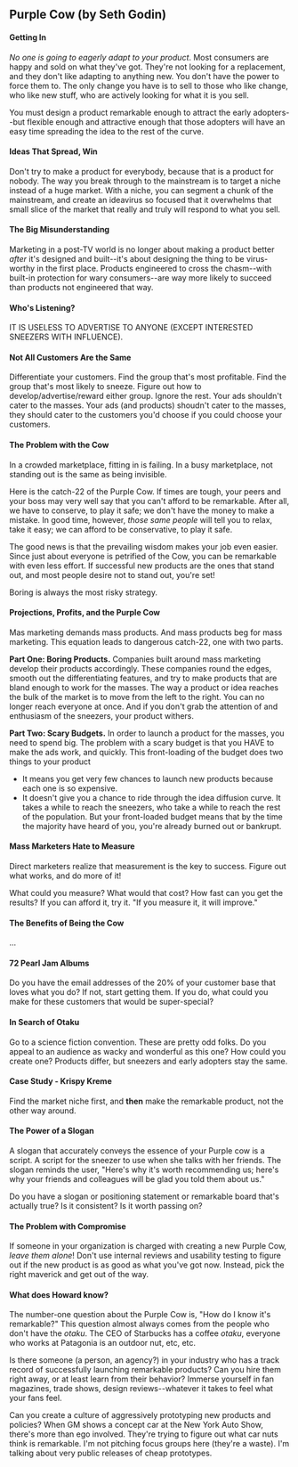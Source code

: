Purple Cow (by Seth Godin)
---

#### Getting In
_No one is going to eagerly adapt to your product_. Most consumers are happy and 
sold on what they've got. They're not looking for a replacement, and they don't
like adapting to anything new. You don't have the power to force them to. The
only change you have is to sell to those who like change, who like new stuff, 
who are actively looking for what it is you sell.
  
You must design a product remarkable enough to attract the early adopters--but
flexible enough and attractive enough that those adopters will have an easy time
spreading the idea to the rest of the curve.

#### Ideas That Spread, Win
Don't try to make a product for everybody, because that is a product for nobody.
The way you break through to the mainstream is to target a niche instead of a 
huge market. With a niche, you can segment a chunk of the mainstream, and create
an ideavirus so focused that it overwhelms that small slice of the market that 
really and truly will respond to what you sell.


#### The Big Misunderstanding
Marketing in a post-TV world is no longer about making a product better _after_
it's designed and built--it's about designing the thing to be virus-worthy in
the first place. Products engineered to cross the chasm--with built-in protection
for wary consumers--are way more likely to succeed than products not engineered
that way.

#### Who's Listening?
IT IS USELESS TO ADVERTISE TO ANYONE (EXCEPT INTERESTED SNEEZERS WITH INFLUENCE).

#### Not All Customers Are the Same
Differentiate your customers. Find the group that's most profitable. Find the 
group that's most likely to sneeze. Figure out how to develop/advertise/reward
either group. Ignore the rest. Your ads shouldn't cater to the masses. Your ads
(and products) shoudn't cater to the masses, they should cater to the customers
you'd choose if you could choose your customers.

#### The Problem with the Cow
In a crowded marketplace, fitting in is failing. In a busy marketplace, not
standing out is the same as being invisible.

Here is the catch-22 of the Purple Cow. If times are tough, your peers and your
boss may very well say that you can't afford to be remarkable. After all, we have
to conserve, to play it safe; we don't have the money to make a mistake. In good
time, however, *those same people* will tell you to relax, take it easy; we can
afford to be conservative, to play it safe.

The good news is that the prevailing wisdom makes your job even easier. Since 
just about everyone is petrified of the Cow, you can be remarkable with even less
effort. If successful new products are the ones that stand out, and most people 
desire not to stand out, you're set!

Boring is always the most risky strategy.

#### Projections, Profits, and the Purple Cow

Mas marketing demands mass products. And mass products beg for mass marketing.
This equation leads to dangerous catch-22, one with two parts.

**Part One: Boring Products.** Companies built around mass marketing develop their
products accordingly. These companies round the edges, smooth out the differentiating
features, and try to make products that are bland enough to work for the masses.
The way a product or idea reaches the bulk of the market is to move from the left 
to the right. You can no longer reach everyone at once. And if you don't grab the
attention of and enthusiasm of the sneezers, your product withers.

**Part Two: Scary Budgets.** In order to launch a product for the masses, you need
to spend big. The problem with a scary budget is that you HAVE to make the ads
work, and quickly. This front-loading of the budget does two things to your product
 * It means you get very few chances to launch new products because each one is
   so expensive.
 * It doesn't give you a chance to ride through the idea diffusion curve. It takes
   a while to reach the sneezers, who take a while to reach the rest of the population.
   But your front-loaded budget means that by the time the majority have heard 
   of you, you're already burned out or bankrupt.
   
#### Mass Marketers Hate to Measure
Direct marketers realize that measurement is the key to success. Figure out what
works, and do more of it!

What could you measure? What would that cost? How fast can you get the results?
If you can afford it, try it. "If you measure it, it will improve."

#### The Benefits of Being the Cow

...

#### 72 Pearl Jam Albums
Do you have the email addresses of the 20% of your customer base that loves what 
you do? If not, start getting them. If you do, what could you make for these customers
that would be super-special?

#### In Search of Otaku
Go to a science fiction convention. These are pretty odd folks. Do you appeal to
an audience as wacky and wonderful as this one? How could you create one?
Products differ, but sneezers and early adopters stay the same.

#### Case Study - Krispy Kreme
Find the market niche first, and **then** make the remarkable product, not the 
other way around.

#### The Power of a Slogan
A slogan that accurately conveys the essence of your Purple cow is a script. A
script for the sneezer to use when she talks with her friends. The slogan reminds
the user, "Here's why it's worth recommending us; here's why your friends and 
colleagues will be glad you told them about us."

Do you have a slogan or positioning statement or remarkable board that's actually
true? Is it consistent? Is it worth passing on?

#### The Problem with Compromise
If someone in your organization is charged with creating a new Purple Cow, *leave
them alone*! Don't use internal reviews and usability testing to figure out if the 
new product is as good as what you've got now. Instead, pick the right maverick 
and get out of the way.

#### What does Howard know?
The number-one question about the Purple Cow is, "How do I know it's remarkable?" 
This question almost always comes from the people who don't have the *otaku*.
The CEO of Starbucks has a coffee *otaku*, everyone who works at Patagonia is an
outdoor nut, etc, etc.

Is there someone (a person, an agency?) in your industry who has a track record of 
successfully launching remarkable products? Can you hire them right away, or at
least learn from their behavior? Immerse yourself in fan magazines, trade shows,
design reviews--whatever it takes to feel what your fans feel.

Can you create a culture of aggressively prototyping new products and policies?
When GM shows a concept car at the New York Auto Show, there's more than ego 
involved. They're trying to figure out what car nuts think is remarkable. I'm
not pitching focus groups here (they're a waste). I'm talking about very public 
releases of cheap prototypes.





   
 